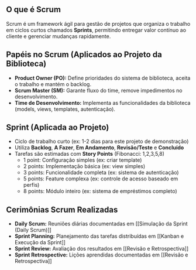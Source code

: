 ## O que é Scrum
Scrum é um framework ágil para gestão de projetos que organiza o trabalho em ciclos curtos chamados **Sprints**, permitindo entregar valor contínuo ao cliente e gerenciar mudanças rapidamente.

## Papéis no Scrum (Aplicados ao Projeto da Biblioteca)
- **Product Owner (PO):** Define prioridades do sistema de biblioteca, aceita o trabalho e mantém o backlog.
- **Scrum Master (SM):** Garante fluxo do time, remove impedimentos no desenvolvimento.
- **Time de Desenvolvimento:** Implementa as funcionalidades da biblioteca (models, views, templates, autenticação).

## Sprint (Aplicada ao Projeto)
- Ciclo de trabalho curto (ex: 1-2 dias para este projeto de demonstração)  
- Utiliza **Backlog**, **A Fazer**, **Em Andamento**, **Revisão/Teste** e **Concluído**  
- Tarefas são estimadas com **Story Points** (Fibonacci: 1,2,3,5,8)
  - 1 point: Configuração simples (ex: criar template)
  - 2 points: Implementação básica (ex: view simples)
  - 3 points: Funcionalidade completa (ex: sistema de autenticação)
  - 5 points: Feature complexa (ex: controle de acesso baseado em perfis)
  - 8 points: Módulo inteiro (ex: sistema de empréstimos completo)

## Cerimônias Scrum Realizadas
- **Daily Scrum:** Reuniões diárias documentadas em [[Simulação da Sprint (Daily Scrum)]]
- **Sprint Planning:** Planejamento das tarefas distribuídas em [[Kanban e Execução da Sprint]]
- **Sprint Review:** Avaliação dos resultados em [[Revisão e Retrospectiva]]
- **Sprint Retrospective:** Lições aprendidas documentadas em [[Revisão e Retrospectiva]]